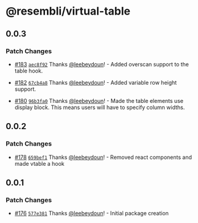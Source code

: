 # @resembli/virtual-table

## 0.0.3

### Patch Changes

- [#183](https://github.com/Resembli/ui/pull/183) [`aec8f92`](https://github.com/Resembli/ui/commit/aec8f92c8b119b45eeeb326da1682776634dad5a) Thanks [@leebeydoun](https://github.com/leebeydoun)! - Added overscan support to the table hook.

* [#182](https://github.com/Resembli/ui/pull/182) [`67cb4a8`](https://github.com/Resembli/ui/commit/67cb4a8bb6d4bdc344e5b621e9c63dc54867c783) Thanks [@leebeydoun](https://github.com/leebeydoun)! - Added variable row height support.

- [#180](https://github.com/Resembli/ui/pull/180) [`96b3fa0`](https://github.com/Resembli/ui/commit/96b3fa076d3d1e8c5b7b2906fda702f87811c023) Thanks [@leebeydoun](https://github.com/leebeydoun)! - Made the table elements use display block. This means users will have to specify column widths.

## 0.0.2

### Patch Changes

- [#178](https://github.com/Resembli/ui/pull/178) [`659bef1`](https://github.com/Resembli/ui/commit/659bef1bd7789c791a5c305115b2c34eedd5b4de) Thanks [@leebeydoun](https://github.com/leebeydoun)! - Removed react components and made vtable a hook

## 0.0.1

### Patch Changes

- [#176](https://github.com/Resembli/ui/pull/176) [`577e381`](https://github.com/Resembli/ui/commit/577e381d48a4be75c98590a23890529cc4ff2f6c) Thanks [@leebeydoun](https://github.com/leebeydoun)! - Initial package creation
